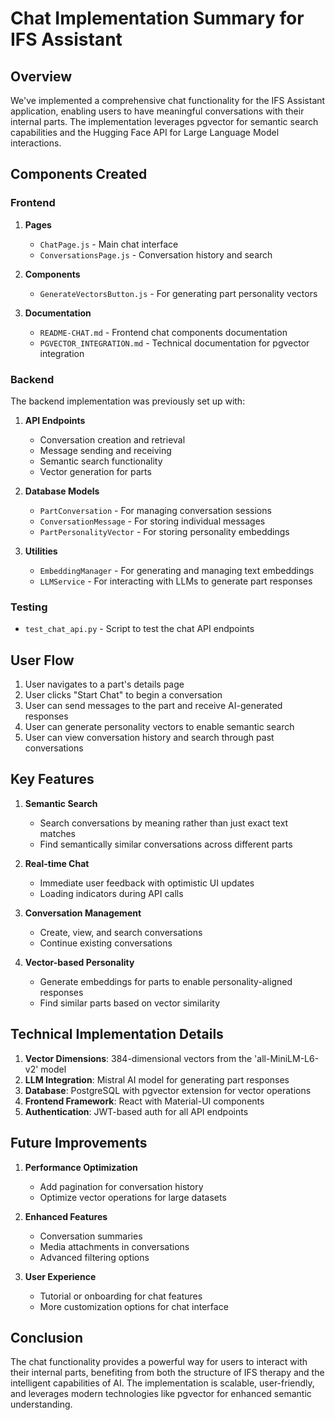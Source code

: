 # Chat Implementation Summary for IFS Assistant

## Overview

We've implemented a comprehensive chat functionality for the IFS Assistant application, enabling users to have meaningful conversations with their internal parts. The implementation leverages pgvector for semantic search capabilities and the Hugging Face API for Large Language Model interactions.

## Components Created

### Frontend

1. **Pages**
   - `ChatPage.js` - Main chat interface
   - `ConversationsPage.js` - Conversation history and search

2. **Components**
   - `GenerateVectorsButton.js` - For generating part personality vectors

3. **Documentation**
   - `README-CHAT.md` - Frontend chat components documentation
   - `PGVECTOR_INTEGRATION.md` - Technical documentation for pgvector integration

### Backend

The backend implementation was previously set up with:

1. **API Endpoints**
   - Conversation creation and retrieval
   - Message sending and receiving
   - Semantic search functionality
   - Vector generation for parts

2. **Database Models**
   - `PartConversation` - For managing conversation sessions
   - `ConversationMessage` - For storing individual messages
   - `PartPersonalityVector` - For storing personality embeddings

3. **Utilities**
   - `EmbeddingManager` - For generating and managing text embeddings
   - `LLMService` - For interacting with LLMs to generate part responses

### Testing

- `test_chat_api.py` - Script to test the chat API endpoints

## User Flow

1. User navigates to a part's details page
2. User clicks "Start Chat" to begin a conversation
3. User can send messages to the part and receive AI-generated responses
4. User can generate personality vectors to enable semantic search
5. User can view conversation history and search through past conversations

## Key Features

1. **Semantic Search**
   - Search conversations by meaning rather than just exact text matches
   - Find semantically similar conversations across different parts

2. **Real-time Chat**
   - Immediate user feedback with optimistic UI updates
   - Loading indicators during API calls

3. **Conversation Management**
   - Create, view, and search conversations
   - Continue existing conversations

4. **Vector-based Personality**
   - Generate embeddings for parts to enable personality-aligned responses
   - Find similar parts based on vector similarity

## Technical Implementation Details

1. **Vector Dimensions**: 384-dimensional vectors from the 'all-MiniLM-L6-v2' model
2. **LLM Integration**: Mistral AI model for generating part responses
3. **Database**: PostgreSQL with pgvector extension for vector operations
4. **Frontend Framework**: React with Material-UI components
5. **Authentication**: JWT-based auth for all API endpoints

## Future Improvements

1. **Performance Optimization**
   - Add pagination for conversation history
   - Optimize vector operations for large datasets

2. **Enhanced Features**
   - Conversation summaries
   - Media attachments in conversations
   - Advanced filtering options

3. **User Experience**
   - Tutorial or onboarding for chat features
   - More customization options for chat interface

## Conclusion

The chat functionality provides a powerful way for users to interact with their internal parts, benefiting from both the structure of IFS therapy and the intelligent capabilities of AI. The implementation is scalable, user-friendly, and leverages modern technologies like pgvector for enhanced semantic understanding. 